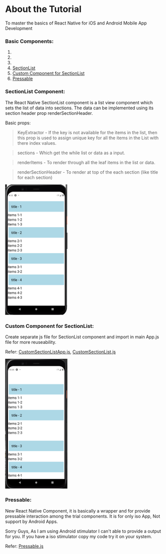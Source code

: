 # About the Tutorial
To master the basics of React Native for iOS and Android Mobile App Development

### Basic Components:
1.
2.
3.
4. [SectionList](README.md#sectionlist-component)
5. [Custom Component for SectionList](README.md#custom-component-for-sectionlist)
6. [Pressable](README.md#pressable)

### SectionList Component:

The React Native SectionList component is a list view component which sets the list of data into sections. The data can be implemented using its section header prop renderSectionHeader.

Basic props:
> KeyExtractor - If the key is not available for the items in the list, then this prop is used to assign unique key for all the items in the List with there index values.

> sections - Which get the while list or data as a input.

> renderItems - To render through all the leaf items in the list or data.

> renderSectionHeader - To render at top of the each section (like title for each section)

<img src="SectionList.png" width="200" />


### Custom Component for SectionList:

Create separate js file for SectionList component and import in main App.js file for more reuseability.

Refer: [CustomSectionListApp.js](CustomSectionListApp.js), [CustomSectionList.js](CustomSectionList.js)

<img src="CustomSectionList.png" width="200" />

### Pressable:

New React Native Component, it is basically a wrapper and for provide pressable interaction among the trial components. It is for only iso App, Not support by Android Apps.

Sorry Guys, As I am using Android stimulator I can't able to provide a output for you. If you have a iso stimulator copy my code try it on your system.

Refer: [Pressable.js](Pressable.js)

###
